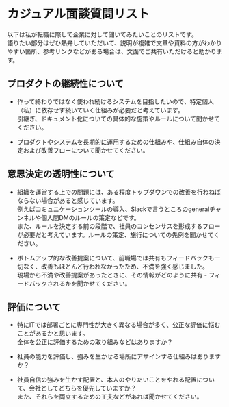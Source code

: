 # カジュアル面談質問リスト

以下は私が転職に際して企業に対して聞いてみたいことのリストです。  
語りたい部分はぜひ熱弁していただいて、説明が複雑で文章や資料の方がわかりやすい箇所、参考リンクなどがある場合は、文面でご共有いただけると助かります。

## プロダクトの継続性について

 - 作って終わりではなく使われ続けるシステムを目指したいので、特定個人（私）に依存せず続いていく仕組みが必要だと考えています。  
 引継ぎ、ドキュメント化についての具体的な施策やルールについて聞かせてください。

 - プロダクトやシステムを長期的に運用するための仕組みや、仕組み自体の決定および改善フローについて聞かせてください。

## 意思決定の透明性について

 - 組織を運営する上での問題には、ある程度トップダウンでの改善を行わねばならない場合があると感じています。  
 例えばコミュニケーションツールの導入、Slackで言うところのgeneralチャンネルや個人間DMのルールの策定などです。  
 また、ルールを決定する前の段階で、社員のコンセンサスを形成するフローが必要だと考えています。ルールの策定、施行についての先例を聞かせてください。

 - ボトムアップ的な改善提案について、前職場では共有もフィードバックも一切なく、改善もほとんど行われなかったため、不満を強く感じました。  
 現場から不満や改善提案があったときに、その情報がどのように共有 - フィードバックされるかを聞かせてください。  

## 評価について

 - 特にITでは部署ごとに専門性が大きく異なる場合が多く、公正な評価に悩むことがあるかと思います。  
 全体を公正に評価するための取り組みなどはありますか？

 - 社員の能力を評価し、強みを生かせる場所にアサインする仕組みはありますか？

 - 社員自信の強みを生かす配置と、本人のやりたいことをやれる配置について、会社としてどちらを優先していますか？  
 また、それらを両立するための工夫などがあれば聞かせてください。

